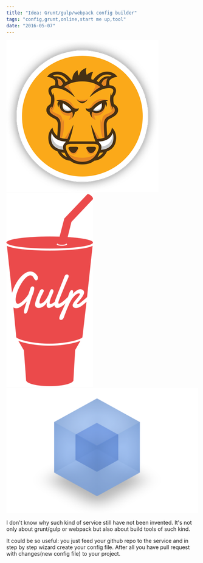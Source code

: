 ```yaml
---
title: "Idea: Grunt/gulp/webpack config builder"
tags: "config,grunt,online,start me up,tool"
date: "2016-05-07"
---
```


![grunt-logo](images/grunt-logo.png)![gulp-2x](images/gulp-2x.png)![1-A-_KrEvMuiH7dlwshFw5aw](images/1-A-_KrEvMuiH7dlwshFw5aw.png)

I don't know why such kind of service still have not been invented. It's not only about grunt/gulp or webpack but also about build tools of such kind.

It could be so useful: you just feed your github repo to the service and in step by step wizard create your config file. After all you have pull request with changes(new config file) to your project.
